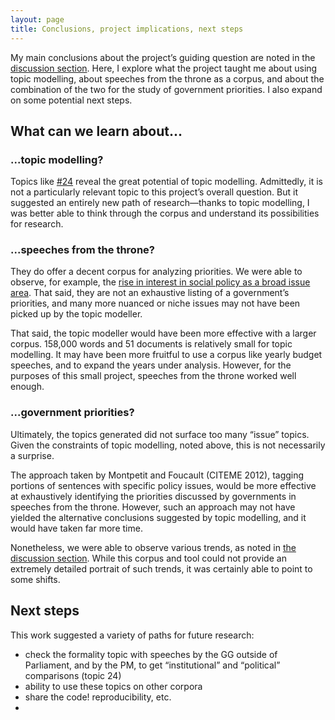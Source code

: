```yaml
---
layout: page
title: Conclusions, project implications, next steps
---
```


My main conclusions about the project’s guiding question are noted in the [discussion section](/discussion/). Here, I explore what the project taught me about using topic modelling, about speeches from the throne as a corpus, and about the combination of the two for the study of government priorities. I also expand on some potential next steps.

## What can we learn about...

### ...topic modelling?

Topics like [#24](/topics/24-act-asked-provide/) reveal the great potential of topic modelling. Admittedly, it is not a particularly relevant topic to this project’s overall question. But it suggested an entirely new path of research—thanks to topic modelling, I was better able to think through the corpus and understand its possibilities for research.

### ...speeches from the throne?

They do offer a decent corpus for analyzing priorities. We were able to observe, for example, the [rise in interest in social policy as a broad issue area](/topics/6-health-communities-children/). That said, they are not an exhaustive listing of a government’s priorities, and many more nuanced or niche issues may not have been picked up by the topic modeller.

That said, the topic modeller would have been more effective with a larger corpus. 158,000 words and 51 documents is relatively small for topic modelling. It may have been more fruitful to use a corpus like yearly budget speeches, and to expand the years under analysis. However, for the purposes of this small project, speeches from the throne worked well enough.

### ...government priorities?

Ultimately, the topics generated did not surface too many “issue” topics. Given the constraints of topic modelling, noted above, this is not necessarily a surprise.

The approach taken by Montpetit and Foucault (CITEME 2012), tagging portions of sentences with specific policy issues, would be more effective at exhaustively identifying the priorities discussed by governments in speeches from the throne. However, such an approach may not have yielded the alternative conclusions suggested by topic modelling, and it would have taken far more time.

Nonetheless, we were able to observe various trends, as noted in [the discussion section](/discussion/). While this corpus and tool could not provide an extremely detailed portrait of such trends, it was certainly able to point to some shifts.

## Next steps

This work suggested a variety of paths for future research:

* check the formality topic with speeches by the GG outside of Parliament, and by the PM, to get “institutional” and “political” comparisons (topic 24)
* ability to use these topics on other corpora
* share the code! reproducibility, etc.
* 